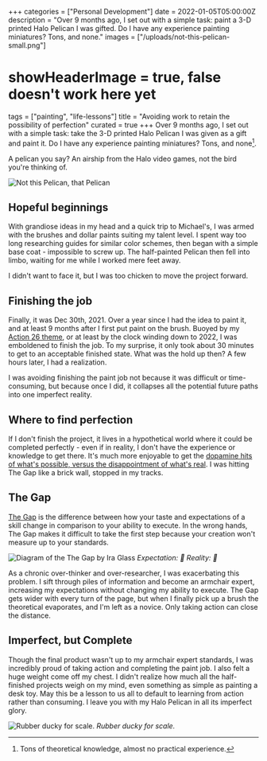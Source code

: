 +++
categories = ["Personal Development"]
date = 2022-01-05T05:00:00Z
description = "Over 9 months ago, I set out with a simple task: paint a 3-D printed Halo Pelican I was gifted. Do I have any experience painting miniatures? Tons, and none."
images = ["/uploads/not-this-pelican-small.png"]
# showHeaderImage = true, false doesn't work here yet
tags = ["painting", "life-lessons"]
title = "Avoiding work to retain the possibility of perfection"
curated = true
+++
Over 9 months ago, I set out with a simple task: take the 3-D printed Halo Pelican I was given as a gift and paint it. Do I have any experience painting miniatures? Tons, and none[^1].

A pelican you say? An airship from the Halo video games, not the bird you're thinking of.

![Not this Pelican, that Pelican](/uploads/not-this-pelican-small.png#center)

## Hopeful beginnings

With grandiose ideas in my head and a quick trip to Michael's, I was armed with the brushes and dollar paints suiting my talent level. I spent way too long researching guides for similar color schemes, then began with a simple base coat - impossible to screw up. The half-painted Pelican then fell into limbo, waiting for me while I worked mere feet away.

I didn't want to face it, but I was too chicken to move the project forward.

## Finishing the job

Finally, it was Dec 30th, 2021. Over a year since I had the idea to paint it, and at least 9 months after I first put paint on the brush. Buoyed by my [Action 26 theme](https://kevinquinn.fun/blog/personal-theme-completion-26/), or at least by the clock winding down to 2022, I was emboldened to finish the job. To my surprise, it only took about 30 minutes to get to an acceptable finished state. What was the hold up then? A few hours later, I had a realization.

I was avoiding finishing the paint job not because it was difficult or time-consuming, but because once I did, it collapses all the potential future paths into one imperfect reality.

## Where to find perfection

If I don't finish the project, it lives in a hypothetical world where it could be completed perfectly - even if in reality, I don't have the experience or knowledge to get there. It's much more enjoyable to get the [dopamine hits of what's possible, versus the disappointment of what's real](https://www.trevormckendrick.com/essays/future-you-masturbation). I was hitting The Gap like a brick wall, stopped in my tracks.

## The Gap

[The Gap](https://www.kristinwitcher.com/blog/the-gap) is the difference between how your taste and expectations of a skill change in comparison to your ability to execute. In the wrong hands, The Gap makes it difficult to take the first step because your creation won't measure up to your standards.

![Diagram of the The Gap by Ira Glass](/uploads/the-gap-ira-glass-diagram.png#center)
_Expectation: 🥇 Reality: 💩_

As a chronic over-thinker and over-researcher, I was exacerbating this problem. I sift through piles of information and become an armchair expert, increasing my expectations without changing my ability to execute. The Gap gets wider with every turn of the page, but when I finally pick up a brush the theoretical evaporates, and I'm left as a novice. Only taking action can close the distance.

## Imperfect, but Complete

Though the final product wasn't up to my armchair expert standards, I was incredibly proud of taking action and completing the paint job. I also felt a huge weight come off my chest. I didn't realize how much all the half-finished projects weigh on my mind, even something as simple as painting a desk toy. May this be a lesson to us all to default to learning from action rather than consuming. I leave you with my Halo Pelican in all its imperfect glory.

![Rubber ducky for scale.](/uploads/pelican-close-up-small.jpeg#center)
_Rubber ducky for scale._

[^1]: Tons of theoretical knowledge, almost no practical experience.